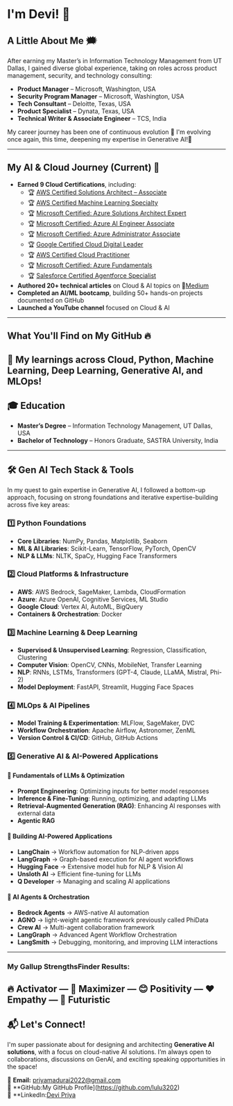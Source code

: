 # I'm Devi! 👋  
## **A Little About Me** 🗯️  
 After earning my Master’s in Information Technology Management from UT Dallas, I gained diverse global experience, taking on roles across product management, security, and technology consulting:  
- **Product Manager** – Microsoft, Washington, USA
- **Security Program Manager** – Microsoft, Washington, USA 
- **Tech Consultant** – Deloitte, Texas, USA
- **Product Specialist** – Dynata, Texas, USA  
- **Technical Writer & Associate Engineer** – TCS, India  

My career journey has been one of continuous evolution 🚀 I'm evolving once again, this time, deepening my expertise in Generative AI!🧠

---
## **My AI & Cloud Journey (Current)** 🌟  
- **Earned 9 Cloud Certifications**, including:  
  - 🏆 [AWS Certified Solutions Architect – Associate](https://www.credly.com/badges/fe5d9495-2ca7-4f0e-b376-3379ed63b025/linked_in_profile)  
  - 🏆 [AWS Certified Machine Learning Specialty](https://www.credly.com/badges/786c057e-26de-473c-a711-79e309ccc86c/linked_in?t=sop5vy)  
  - 🏆 [Microsoft Certified: Azure Solutions Architect Expert](https://learn.microsoft.com/en-us/users/devi-6391/credentials/7aacac48819cc637?ref=https%3A%2F%2Fwww.linkedin.com%2F)  
  - 🏆 [Microsoft Certified: Azure AI Engineer Associate](https://learn.microsoft.com/en-us/users/devi-6391/credentials/bd28630d2b036a1a?ref=https%3A%2F%2Fwww.linkedin.com%2F)
  - 🏆 [Microsoft Certified: Azure Administrator Associate](https://learn.microsoft.com/en-us/users/devi-6391/credentials/6e72329de036849d?ref=https%3A%2F%2Fwww.linkedin.com%2F)  
  - 🏆 [Google Certified Cloud Digital Leader](https://www.credential.net/48420cc4-5689-4376-a7e0-a21429b939df#gs.0me98g)
  - 🏆 [AWS Certified Cloud Practitioner](https://www.credly.com/badges/41c7781c-f759-436a-b30c-241292bc3e16)
  - 🏆 [Microsoft Certified: Azure Fundamentals](https://learn.microsoft.com/en-us/users/devi-6391/credentials/aa31e42e327032fa?ref=https%3A%2F%2Fwww.linkedin.com%2F)
  - 🏆 [Salesforce Certified Agentforce Specialist](https://drive.google.com/file/d/10MmojiWetR9W_VmrN3QGrUPfydJW4cSP/view?usp=sharing)
- **Authored 20+ technical articles** on Cloud & AI topics on 🔗[Medium](https://medium.com/@devipriyakaruppiah)  
- **Completed an AI/ML bootcamp**, building 50+ hands-on projects documented on GitHub  
- **Launched a YouTube channel** focused on Cloud & AI  

---
## **What You'll Find on My GitHub** 🔥  
📑 My learnings across **Cloud, Python, Machine Learning, Deep Learning, Generative AI, and MLOps!**  
---
## 🎓 **Education**  
- **Master’s Degree** – Information Technology Management, UT Dallas, USA  
- **Bachelor of Technology** – Honors Graduate, SASTRA University, India  
---
## 🛠 **Gen AI Tech Stack & Tools**  
In my quest to gain expertise in Generative AI, I followed a bottom-up approach, focusing on strong foundations and iterative expertise-building across five key areas:

### **1️⃣ Python Foundations**  
- **Core Libraries**: NumPy, Pandas, Matplotlib, Seaborn  
- **ML & AI Libraries**: Scikit-Learn, TensorFlow, PyTorch, OpenCV  
- **NLP & LLMs**: NLTK, SpaCy, Hugging Face Transformers  

### **2️⃣ Cloud Platforms & Infrastructure**  
- **AWS**: AWS Bedrock, SageMaker, Lambda, CloudFormation  
- **Azure**: Azure OpenAI, Cognitive Services, ML Studio  
- **Google Cloud**: Vertex AI, AutoML, BigQuery  
- **Containers & Orchestration**: Docker  

### **3️⃣ Machine Learning & Deep Learning**  
- **Supervised & Unsupervised Learning**: Regression, Classification, Clustering  
- **Computer Vision**: OpenCV, CNNs, MobileNet, Transfer Learning  
- **NLP**: RNNs, LSTMs, Transformers (GPT-4, Claude, LLaMA, Mistral, Phi-2)  
- **Model Deployment**: FastAPI, Streamlit, Hugging Face Spaces  

### **4️⃣ MLOps & AI Pipelines**  
- **Model Training & Experimentation**: MLFlow, SageMaker, DVC  
- **Workflow Orchestration**: Apache Airflow, Astronomer, ZenML  
- **Version Control & CI/CD**: GitHub, GitHub Actions  

### **5️⃣ Generative AI & AI-Powered Applications**  
#### 🔹 **Fundamentals of LLMs & Optimization**  
- **Prompt Engineering**: Optimizing inputs for better model responses  
- **Inference & Fine-Tuning**: Running, optimizing, and adapting LLMs  
- **Retrieval-Augmented Generation (RAG)**: Enhancing AI responses with external data  
- **Agentic RAG**  

#### 🔹 **Building AI-Powered Applications**  
- **LangChain** → Workflow automation for NLP-driven apps  
- **LangGraph** → Graph-based execution for AI agent workflows  
- **Hugging Face** → Extensive model hub for NLP & Vision AI  
- **Unsloth AI** → Efficient fine-tuning for LLMs  
- **Q Developer** → Managing and scaling AI applications  

#### 🔹 **AI Agents & Orchestration**  
- **Bedrock Agents** → AWS-native AI automation
- **AGNO** -> light-weight agentic framework previously called PhiData
- **Crew AI** → Multi-agent collaboration framework  
- **LangGraph** → Advanced Agent Workflow Orchestration  
- **LangSmith** → Debugging, monitoring, and improving LLM interactions  
---
### **My Gallup StrengthsFinder Results:**  
🔥 Activator — 🚀 Maximizer — 😊 Positivity — ❤️ Empathy — 🔮 Futuristic  
---
## 📬 **Let's Connect!**  
I'm super passionate about for designing and architecting **Generative AI solutions**, with a focus on cloud-native AI solutions. I’m always open to collaborations, discussions on GenAI, and exciting speaking opportunities in the space!  

📧 **Email:** priyamadurai2022@gmail.com  
🔗 **GitHub:My GitHub Profile](https://github.com/lulu3202)  
💼 **LinkedIn:[Devi Priya](https://www.linkedin.com/in/devipriyak/) 
